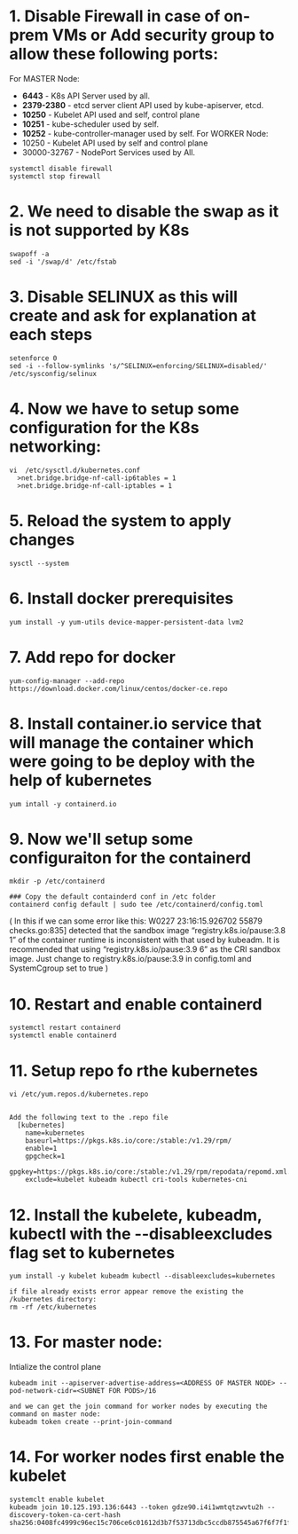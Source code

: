# 1. Disable Firewall in case of on-prem VMs or Add security group to allow these following ports:
 For MASTER Node:
  - **6443** - K8s API Server used by all.
  - **2379-2380** - etcd server client API used by kube-apiserver, etcd.
  - **10250** - Kubelet API used and self, control plane
  - **10251** - kube-scheduler used by self.
  - **10252** - kube-controller-manager used by self.
 For WORKER Node:
  - 10250 - Kubelet API used by self and control plane
  - 30000-32767 - NodePort Services used by All.

  ```
  systemctl disable firewall
  systemctl stop firewall
```

# 2. We need to disable the swap as it is not supported by K8s
  ```
  swapoff -a
  sed -i '/swap/d' /etc/fstab
```

# 3. Disable SELINUX as this will create and ask for explanation at each steps
  ```
  setenforce 0
  sed -i --follow-symlinks 's/^SELINUX=enforcing/SELINUX=disabled/' /etc/sysconfig/selinux
```

# 4. Now we have to setup some configuration for the K8s networking:
  ```
  vi  /etc/sysctl.d/kubernetes.conf
  	>net.bridge.bridge-nf-call-ip6tables = 1
  	>net.bridge.bridge-nf-call-iptables = 1
```

# 5. Reload the system to apply changes
  ```
  sysctl --system
```

# 6. Install docker prerequisites
  ```
  yum install -y yum-utils device-mapper-persistent-data lvm2
```

# 7. Add repo for docker
  ```
  yum-config-manager --add-repo https://download.docker.com/linux/centos/docker-ce.repo
```

# 8. Install container.io service that will manage the container which were going to be deploy with the help of kubernetes
  ```
  yum intall -y containerd.io
```

# 9. Now we'll setup some configuraiton for the containerd
  ```
  mkdir -p /etc/containerd

  ### Copy the default containderd conf in /etc folder
  containerd config default | sudo tee /etc/containerd/config.toml
```

  ( In this if we can some error like this: W0227 23:16:15.926702 55879 checks.go:835] detected that the sandbox image “registry.k8s.io/pause:3.8 1” of the container runtime is 
    inconsistent with that used by kubeadm. It is recommended that using “registry.k8s.io/pause:3.9 6” as the CRI sandbox image.
	  Just change to registry.k8s.io/pause:3.9 in config.toml and 
	  SystemCgroup set to true )

# 10. Restart and enable containerd
  ```
  systemctl restart containerd
  systemctl enable containerd
```

# 11. Setup repo fo rthe kubernetes
  ```
  vi /etc/yum.repos.d/kubernetes.repo


  Add the following text to the .repo file
    [kubernetes]
	  name=kubernetes
	  baseurl=https://pkgs.k8s.io/core:/stable:/v1.29/rpm/
	  enable=1
	  gpgcheck=1
	  gpgkey=https://pkgs.k8s.io/core:/stable:/v1.29/rpm/repodata/repomd.xml.key
	  exclude=kubelet kubeadm kubectl cri-tools kubernetes-cni
```

# 12. Install the kubelete, kubeadm, kubectl with the --disableexcludes flag set to kubernetes
  ```
  yum install -y kubelet kubeadm kubectl --disableexcludes=kubernetes

  if file already exists error appear remove the existing the /kubernetes directory:
  rm -rf /etc/kubernetes
```

# 13. For master node:
  Intialize the control plane 
  ```
  kubeadm init --apiserver-advertise-address=<ADDRESS OF MASTER NODE> --pod-network-cidr=<SUBNET FOR PODS>/16

  and we can get the join command for worker nodes by executing the command on master node:
  kubeadm token create --print-join-command
```
# 14. For worker nodes first enable the kubelet 
  ```
  systemclt enable kubelet
  kubeadm join 10.125.193.136:6443 --token gdze90.i4i1wmtqtzwvtu2h --discovery-token-ca-cert-hash sha256:0408fc4999c96ec15c706ce6c01612d3b7f53713dbc5ccdb875545a67f6f7f1f
  ```











